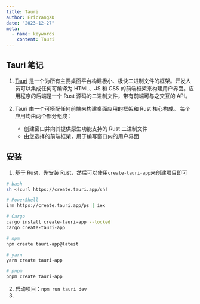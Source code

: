 ```yaml
---
title: Tauri
author: EricYangXD
date: "2023-12-27"
meta:
  - name: keywords
    content: Tauri
---
```


## Tauri 笔记

1. [Tauri](https://github.com/tauri-apps/tauri) 是一个为所有主要桌面平台构建极小、极快二进制文件的框架。开发人员可以集成任何可编译为 HTML、JS 和 CSS 的前端框架来构建用户界面。应用程序的后端是一个 Rust 源码的二进制文件，带有前端可与之交互的 API。

2. Tauri 由一个可搭配任何前端来构建桌面应用的框架和 Rust 核心构成。 每个应用均由两个部分组成：

   - 创建窗口并向其提供原生功能支持的 Rust 二进制文件
   - 由您选择的前端框架，用于编写窗口内的用户界面

## 安装

1. 基于 Rust，先安装 Rust，然后可以使用`create-tauri-app`来创建项目即可

```bash
# bash
sh <(curl https://create.tauri.app/sh)

# PowerShell
irm https://create.tauri.app/ps | iex

# Cargo
cargo install create-tauri-app --locked
cargo create-tauri-app

# npm
npm create tauri-app@latest

# yarn
yarn create tauri-app

# pnpm
pnpm create tauri-app
```

2. 启动项目：`npm run tauri dev`
3.